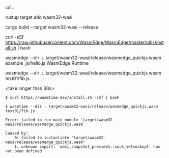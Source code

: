 cd ..

<install rust>

rustup target add wasm32-wasi

cargo build --target wasm32-wasi --release

curl -sSf https://raw.githubusercontent.com/WasmEdge/WasmEdge/master/utils/install.sh | bash

wasmedge --dir .:. target/wasm32-wasi/release/wasmedge_quickjs.wasm example_js/hello.js WasmEdge Runtime

wasmedge --dir .:. target/wasm32-wasi/release/wasmedge_quickjs.wasm test01/fib.js

<take longer than 30s>

```
$ curl https://wasmtime.dev/install.sh -sSf | bash

$ wasmtime --dir . target/wasm32-wasi/release/wasmedge_quickjs.wasm test01/fib.js

Error: failed to run main module `target/wasm32-wasi/release/wasmedge_quickjs.wasm`

Caused by:
    0: failed to instantiate "target/wasm32-wasi/release/wasmedge_quickjs.wasm"
    1: unknown import: `wasi_snapshot_preview1::sock_setsockopt` has not been defined
```